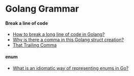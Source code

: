 # Golang Grammar

#### Break a line of code
* [How to break a long line of code in Golang?](https://stackoverflow.com/questions/34846848/how-to-break-a-long-line-of-code-in-golang/34848928#34848928)
* [Why is there a comma in this Golang struct creation?](https://stackoverflow.com/questions/43274850/why-is-there-a-comma-in-this-golang-struct-creation)
* [That Trailing Comma](https://dave.cheney.net/2014/10/04/that-trailing-comma)

#### enum
* [What is an idiomatic way of representing enums in Go?](https://stackoverflow.com/questions/14426366/what-is-an-idiomatic-way-of-representing-enums-in-go)

